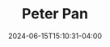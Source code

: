 ---
title: Peter Pan
Theatre: The Island Theater
Venue: The Island Theater
Season: 
date: 2024-06-15T15:10:31-04:00
opening_date: 2024-07-12
closing_date: 2024-07-21
showtimes:
  - 2024-07-12 19:30:00
  - 2024-07-13 19:30:00
  - 2024-07-14 14:00:00
  - 2024-07-19 19:30:00
  - 2024-07-20 19:30:00
  - 2024-07-21 14:00:00
featured_image: 
featured_image_alt: 
featured_image_caption: 
featured_image_attr: 
featured_image_attr_link: 
playbill:
Website: https://www.theislandtheater.com/productions
Tickets: https://www.theislandtheater.com/peter-pan-tickets
show_details: 
cast:
  - Narrator 1:
    - Chloe Ann
    - Caris Broadhurst
  - Narrator 2:
    - Robin Chapman
    - Skylar Bailey
  - Mrs. Darling:
    - Allyson Norton
    - Jennifer Autry
  - Wendy Darling:
    - Taylor Thompson
    - Samantha McKinney
  - John Darling:
    - Cristian Austin
    - Braxton Pearson
  - Michael Darling:
    - Julian Austin
    - Jacob Shrader
  - Mr. Darling:
    - Chris Thompson
    - Corey Shrader
  - Nana:
    - Susan West
    - Deanna Kirkeby
  - Peter Pan:
    - Kyler Worth
    - Brandon Anderson
  - Shadow:
    - Maire Dvorak
    - Zachary Schaefer
  - Tinkerbell:
    - Amelia Gale
    - Jocey Shrader
  - Toodles:
    - Nicky Williams
    - Brookelynne Pearson
  - Nibs:
    - Destiny Graves
    - Adrianna Schmitt
  - Slightly:
    - Amelia Chapman
    - Grace Hamilton
  - Curly:
    - Will Lipton
    - Reese Autry
  - Twin 1:
    - Providence Butler
    - Patrick Schmitt
  - Twin 2:
    - Chloe Thompson
    - Luke Schmitt
  - Starkey:
    - Michael Gale
    - Cheyenne Ray
  - Hook:
    - Daran Hollie
    - Jordan Taylor
  - Smee:
    - Berto Andino
    - Victor Zarrella
  - Tiger Lily:
    - Sofia Cruz
    - Alex Covey
  - Pirate:
    - Marie Dvorak
    - Zachary Schaefer
  - Neverlandian:
    - Oscar Connally
    - MJ Arnold
    - Bradlee Achord
    - Joylynn Adams
    - Evelyn Austin
    - Bella Pearson
    - Winter Walle
    - Catherine Pakes
crew:
orchestra:
genres: 
Description: 
---